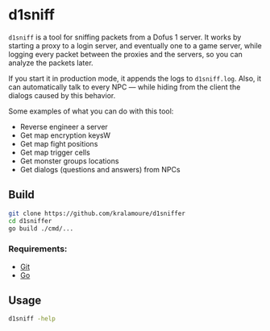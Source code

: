 # d1sniff

`d1sniff` is a tool for sniffing packets from a Dofus 1 server. It works by starting a proxy to a login
server, and eventually one to a game server, while logging every packet between the proxies and the servers, so you can
analyze the packets later.

If you start it in production mode, it appends the logs to `d1sniff.log`. Also, it can automatically talk to every
NPC — while hiding from the client the dialogs caused by this behavior.

Some examples of what you can do with this tool:

- Reverse engineer a server
- Get map encryption keysW
- Get map fight positions
- Get map trigger cells
- Get monster groups locations
- Get dialogs (questions and answers) from NPCs

## Build

```sh
git clone https://github.com/kralamoure/d1sniffer
cd d1sniffer
go build ./cmd/...
```

### Requirements:

- [Git](https://git-scm.com/)
- [Go](https://golang.org/)

## Usage

```sh
d1sniff -help
```
